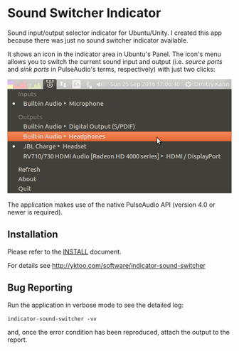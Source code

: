 Sound Switcher Indicator
========================

Sound input/output selector indicator for Ubuntu/Unity. I created this app because there was just no sound switcher indicator available.

It shows an icon in the indicator area in Ubuntu's Panel. The icon's menu allows you to switch the current sound input and output (i.e. *source ports* and *sink ports* in PulseAudio's terms, respectively) with just two clicks:

![Screenshot of the indicator](Screenshot.png)

The application makes use of the native PulseAudio API (version 4.0 or newer is required).


Installation
------------

Please refer to the [INSTALL](INSTALL) document.

For details see http://yktoo.com/software/indicator-sound-switcher


Bug Reporting
-------------

Run the application in verbose mode to see the detailed log:

    indicator-sound-switcher -vv

and, once the error condition has been reproduced, attach the output to the report.
